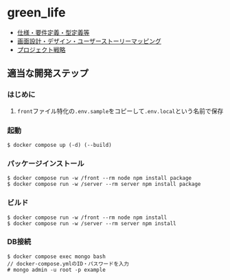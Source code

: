 # green_life

- [仕様・要件定義・型定義等](https://sjpy-xx-1007.gitbook.io/greenlife/)
- [画面設計・デザイン・ユーザーストーリーマッピング](https://www.figma.com/file/dyshywesoPWvZNwD3rfHxm/green-Life?node-id=19%3A329)
- [プロジェクト戦略](https://startdash.sony-startup-acceleration-program.com/app/projects/24963)

## 適当な開発ステップ

### はじめに
1. `front`ファイル特化の`.env.sample`をコピーして`.env.local`という名前で保存

### 起動
```
$ docker compose up (-d) (--build)
```

### パッケージインストール
```
$ docker compose run -w /front --rm node npm install package
$ docker compose run -w /server --rm server npm install package
```

### ビルド
```
$ docker compose run -w /front --rm node npm install
$ docker compose run -w /server --rm server npm install
```

### DB接続
```
$ docker compose exec mongo bash
// docker-compose.ymlのID・パスワードを入力
# mongo admin -u root -p example
```
